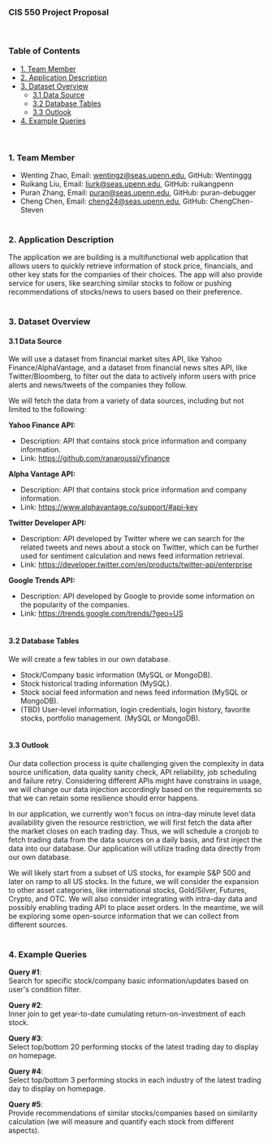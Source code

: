 ### CIS 550 Project Proposal
<br>


### __Table of Contents__

- [1. Team Member](#1-team-member)
- [2. Application Description](#2-application-description)
- [3. Dataset Overview](#3-dataset-overview)
    - [3.1 Data Source](#31-data-source)
    - [3.2 Database Tables](#32-database-tables)
    - [3.3 Outlook](#33-outlook)
- [4. Example Queries](#4-example-queries)

<br>

### __1. Team Member__

* Wenting Zhao, Email: wentingz@seas.upenn.edu, GitHub: Wentinggg  <br>
* Ruikang Liu, Email: liurk@seas.upenn.edu,  GitHub: ruikangpenn  <br>
* Puran Zhang, Email: puran@seas.upenn.edu, GitHub: puran-debugger  <br>
* Cheng Chen, Email: cheng24@seas.upenn.edu, GitHub: ChengChen-Steven  <br><br>


### __2. Application Description__
The application we are building is a multifunctional web application that allows users to quickly retrieve information of stock price, financials, and other key stats for the companies of their choices. The app will also provide service for users, like searching similar stocks to follow or pushing recommendations of stocks/news to users based on their preference. <br><br>


### __3. Dataset Overview__
#### __3.1 Data Source__
We will use a dataset from financial market sites API, like Yahoo Finance/AlphaVantage, and a dataset from financial news sites API, like Twitter/Bloomberg, to filter out the data to actively inform users with price alerts and news/tweets of the companies they follow.

We will fetch the data from a variety of data sources, including but not limited to the following:

__Yahoo Finance API:__
* Description: API that contains stock price information and company information.
* Link: https://github.com/ranaroussi/yfinance 

__Alpha Vantage API:__
* Description: API that contains stock price information and company information. 
* Link: https://www.alphavantage.co/support/#api-key 

__Twitter Developer API:__ 
* Description: API developed by Twitter where we can search for the related tweets and news about a stock on Twitter, which can be further used for sentiment calculation and news feed information retrieval.
* Link: https://developer.twitter.com/en/products/twitter-api/enterprise 

__Google Trends API:__ 
* Description: API developed by Google to provide some information on the popularity of the companies.
* Link: https://trends.google.com/trends/?geo=US 
<br><br>

#### __3.2 Database Tables__
We will create a few tables in our own database.
* Stock/Company basic information (MySQL or MongoDB). 
* Stock historical trading information (MySQL).
* Stock social feed information and news feed information (MySQL or MongoDB).
* (TBD) User-level information, login credentials, login history, favorite stocks, portfolio management. (MySQL or MongoDB).
<br><br>

#### __3.3 Outlook__
Our data collection process is quite challenging given the complexity in data source unification, data quality sanity check, API reliability, job scheduling and failure retry. Considering different APIs might have constrains in usage, we will change our data injection accordingly based on the requirements so that we can retain some resilience should error happens. 

In our application, we currently won't focus on intra-day minute level data availability given the resource restriction, we will first fetch the data after the market closes on each trading day. Thus, we will schedule a cronjob to fetch trading data from the data sources on a daily basis, and first inject the data into our database. Our application will utilize trading data directly from our own database. 

We will likely start from a subset of US stocks, for example S&P 500 and later on ramp to all US stocks. In the future, we will consider the expansion to other asset categories, like international stocks, Gold/Silver, Futures, Crypto, and OTC. We will also consider integrating with intra-day data and possibly enabling trading API to place asset orders. In the meantime, we will be exploring some open-source information that we can collect from different sources. <br><br>

### __4. Example Queries__

__Query #1__: <br>
Search for specific stock/company basic information/updates based on user's condition filter.

__Query #2__: <br>
Inner join to get year-to-date cumulating return-on-investment of each stock.

__Query #3__: <br>
Select top/bottom 20 performing stocks of the latest trading day to display on homepage.

__Query #4__: <br>
Select top/bottom 3 performing stocks in each industry of the latest trading day to display on homepage. 

__Query #5__: <br>
Provide recommendations of similar stocks/companies based on similarity calculation (we will measure and quantify each stock from different aspects).

